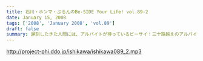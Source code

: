 ```yaml
---
title: 石川・ホンマ・ぶるんのBe-SIDE Your Life! vol.89-2
date: January 15, 2008
tags: ['2008', 'January 2008', 'vol.89']
draft: false
summary: 遅刻したきた人間には、アルバイトが待っているビーサイ！三十路越えのアルバイトの道はかなり厳しいらしいが、ぶるんさんにはなんとかしてブロードバンドへの道を切り開いてほしいものです。NAMAE
---
```


http://project-phi.ddo.jp/ishikawa/ishikawa089_2.mp3
